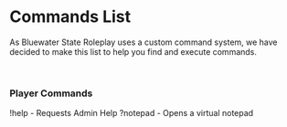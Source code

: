 # Commands List
As Bluewater State Roleplay uses a custom command system, we have decided to make this list to help you find and execute commands. 

<br>

### Player Commands
!help - Requests Admin Help
?notepad - Opens a virtual notepad

